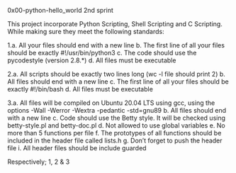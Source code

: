 0x00-python-hello_world
2nd sprint

This project incorporate Python Scripting, Shell Scripting and C Scripting. While making sure they meet the following standards:

1.a. All your files should end with a new line
  b. The first line of all your files should be exactly #!/usr/bin/python3
  c. The code should use the pycodestyle (version 2.8.*)
  d. All files must be executable

2.a. All scripts should be exactly two lines long (wc -l file should print 2)
  b. All files should end with a new line
  c. The first line of all your files should be exactly #!/bin/bash
  d. All files must be executable

3.a. All files will be compiled on Ubuntu 20.04 LTS using gcc, using the options -Wall -Werror -Wextra -pedantic -std=gnu89
  b. All files should end with a new line
  c. Code should use the Betty style. It will be checked using betty-style.pl and betty-doc.pl
  d. Not allowed to use global variables
  e. No more than 5 functions per file
  f. The prototypes of all functions should be included in the header file called lists.h
  g. Don’t forget to push the header file
  i. All header files should be include guarded

Respectively; 1, 2 & 3
